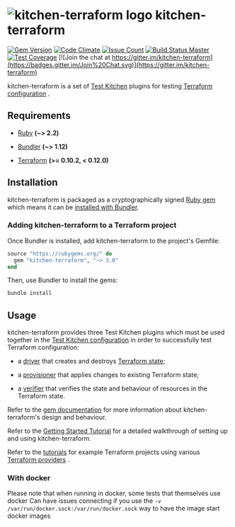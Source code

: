 # ![kitchen-terraform logo](assets/logo.png) kitchen-terraform

[![Gem Version](https://badge.fury.io/rb/kitchen-terraform.svg)](https://badge.fury.io/rb/kitchen-terraform)
[![Code Climate](https://codeclimate.com/github/newcontext-oss/kitchen-terraform/badges/gpa.svg)](https://codeclimate.com/github/newcontext-oss/kitchen-terraform)
[![Issue Count](https://codeclimate.com/github/newcontext-oss/kitchen-terraform/badges/issue_count.svg)](https://codeclimate.com/github/newcontext-oss/kitchen-terraform)
[![Build Status Master](https://travis-ci.org/newcontext-oss/kitchen-terraform.svg?branch=master)](https://travis-ci.org/newcontext-oss/kitchen-terraform)
[![Test Coverage](https://codeclimate.com/github/newcontext-oss/kitchen-terraform/badges/coverage.svg)](https://codeclimate.com/github/newcontext-oss/kitchen-terraform/coverage)
[![Join the chat at https://gitter.im/kitchen-terraform](https://badges.gitter.im/Join%20Chat.svg)](https://gitter.im/kitchen-terraform)

kitchen-terraform is a set of
[Test Kitchen](http://kitchen.ci/index.html) plugins for testing
[Terraform configuration](https://www.terraform.io/docs/configuration/index.html)
.

## Requirements

- [Ruby](https://www.ruby-lang.org/en/index.html) **(~> 2.2)**

- [Bundler](https://bundler.io/index.html) **(~> 1.12)**

- [Terraform](https://www.terraform.io/index.html)
  **(>= 0.10.2, < 0.12.0)**

## Installation

kitchen-terraform is packaged as a cryptographically signed
[Ruby gem](http://guides.rubygems.org/what-is-a-gem/index.html) which
means it can be
[installed with Bundler](https://bundler.io/index.html#getting-started).

### Adding kitchen-terraform to a Terraform project

Once Bundler is installed, add kitchen-terraform to the project's
Gemfile:

```rb
source "https://rubygems.org/" do
  gem "kitchen-terraform", "~> 3.0"
end
```

Then, use Bundler to install the gems:

```sh
bundle install
```

## Usage

kitchen-terraform provides three Test Kitchen plugins which must be used
together in the
[Test Kitchen configuration](https://docs.chef.io/config_yml_kitchen.html)
in order to successfully test Terraform configuration:

- a [driver](http://www.rubydoc.info/github/newcontext-oss/kitchen-terraform/Kitchen/Driver/Terraform)
  that creates and destroys
  [Terraform state](https://www.terraform.io/docs/state/index.html);

- a [provisioner](http://www.rubydoc.info/github/newcontext-oss/kitchen-terraform/Kitchen/Provisioner/Terraform)
  that applies changes to existing Terraform state;

- a [verifier](http://www.rubydoc.info/github/newcontext-oss/kitchen-terraform/Kitchen/Verifier/Terraform)
  that verifies the state and behaviour of resources in the Terraform
  state.

Refer to the [gem documentation](http://www.rubydoc.info/github/newcontext-oss/kitchen-terraform/)
for more information about kitchen-terraform's design and behaviour.

Refer to the
[Getting Started Tutorial](https://newcontext-oss.github.io/kitchen-terraform/tutorials/amazon_provider_ec2.html)
for a detailed walkthrough of setting up and using kitchen-terraform.

Refer to the
[tutorials](https://newcontext-oss.github.io/kitchen-terraform/tutorials)
for example Terraform projects using various
[Terraform providers](https://www.terraform.io/docs/configuration/providers.html)
.


### With docker
Please note that when running in docker, some tests that themselves use docker
Can have issues connecting if you use the `-v /var/run/docker.sock:/var/run/docker.sock` way to have the image start docker images